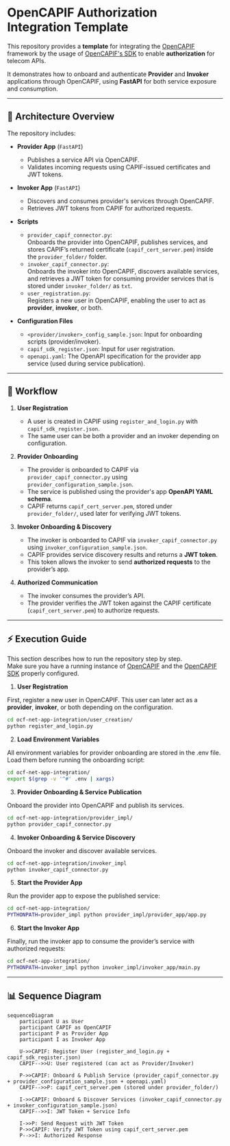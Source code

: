 # OpenCAPIF Authorization Integration Template

This repository provides a **template** for integrating the [OpenCAPIF](https://labs.etsi.org/rep/ocf/capif) framework by the usage of [OpenCAPIF's SDK](https://labs.etsi.org/rep/ocf/sdk) to enable **authorization** for telecom APIs.  

It demonstrates how to onboard and authenticate **Provider** and **Invoker** applications through OpenCAPIF, using **FastAPI** for both service exposure and consumption.  

---

## 🚀 Architecture Overview

The repository includes:

- **Provider App** (`FastAPI`)
  - Publishes a service API via OpenCAPIF.
  - Validates incoming requests using CAPIF-issued certificates and JWT tokens.

- **Invoker App** (`FastAPI`)
  - Discovers and consumes provider's services through OpenCAPIF.
  - Retrieves JWT tokens from CAPIF for authorized requests.

- **Scripts**
  - `provider_capif_connector.py`:  
    Onboards the provider into OpenCAPIF, publishes services, and stores CAPIF’s returned certificate (`capif_cert_server.pem`) inside the `provider_folder/` folder.
  - `invoker_capif_connector.py`:  
    Onboards the invoker into OpenCAPIF, discovers available services, and retrieves a JWT token for consuming provider services that is stored under `invoker_folder/` as `txt`.
  - `user_registration.py`:  
    Registers a new user in OpenCAPIF, enabling the user to act as **provider**, **invoker**, or both.

- **Configuration Files**
  - `<provider/invoker>_config_sample.json`: Input for onboarding scripts (provider/invoker).
  - `capif_sdk_register.json`: Input for user registration.
  - `openapi.yaml`: The OpenAPI specification for the provider app service (used during service publication).

---

## 🔑 Workflow

1. **User Registration**  
   - A user is created in CAPIF using `register_and_login.py` with `capif_sdk_register.json`.  
   - The same user can be both a provider and an invoker depending on configuration.

2. **Provider Onboarding**  
   - The provider is onboarded to CAPIF via `provider_capif_connector.py` using `provider_configuration_sample.json`.  
   - The service is published using the provider's app **OpenAPI YAML schema**.  
   - CAPIF returns `capif_cert_server.pem`, stored under `provider_folder/`, used later for verifying JWT tokens.

3. **Invoker Onboarding & Discovery**  
   - The invoker is onboarded to CAPIF via `invoker_capif_connector.py` using `invoker_configuration_sample.json`.  
   - CAPIF provides service discovery results and returns a **JWT token**.  
   - This token allows the invoker to send **authorized requests** to the provider’s app.

4. **Authorized Communication**  
   - The invoker consumes the provider’s API.  
   - The provider verifies the JWT token against the CAPIF certificate (`capif_cert_server.pem`) to authorize requests.

---

## ⚡ Execution Guide

This section describes how to run the repository step by step.  
Make sure you have a running instance of [OpenCAPIF](https://labs.etsi.org/rep/ocf/capif) and the [OpenCAPIF SDK](https://labs.etsi.org/rep/ocf/sdk) properly configured.

1. **User Registration**

  First, register a new user in OpenCAPIF. This user can later act as a **provider**, **invoker**, or both depending on the configuration.
  ```bash
  cd ocf-net-app-integration/user_creation/
  python register_and_login.py
  ```
2. **Load Environment Variables**
    
  All environment variables for provider onboarding are stored in the .env file.
  Load them before running the onboarding script:
  ```bash
  cd ocf-net-app-integration/
  export $(grep -v '^#' .env | xargs)
  ```
3. **Provider Onboarding & Service Publication**
   
  Onboard the provider into OpenCAPIF and publish its services.
  ```bash
  cd ocf-net-app-integration/provider_impl/
  python provider_capif_connector.py
  ```
4. **Invoker Onboarding & Service Discovery**
   
  Onboard the invoker and discover available services.
  ```bash
  cd ocf-net-app-integration/invoker_impl
  python invoker_capif_connector.py
  ```
5. **Start the Provider App**
   
  Run the provider app to expose the published service:
  ```bash
  cd ocf-net-app-integration/
  PYTHONPATH=provider_impl python provider_impl/provider_app/app.py
  ```
6. **Start the Invoker App**
   
  Finally, run the invoker app to consume the provider’s service with authorized requests:
  ```bash
  cd ocf-net-app-integration/
  PYTHONPATH=invoker_impl python invoker_impl/invoker_app/main.py
  ```

---

## 📊 Sequence Diagram

```mermaid
sequenceDiagram
    participant U as User
    participant CAPIF as OpenCAPIF
    participant P as Provider App
    participant I as Invoker App

    U->>CAPIF: Register User (register_and_login.py + capif_sdk_register.json)
    CAPIF-->>U: User registered (can act as Provider/Invoker)

    P->>CAPIF: Onboard & Publish Service (provider_capif_connector.py + provider_configuration_sample.json + openapi.yaml)
    CAPIF-->>P: capif_cert_server.pem (stored under provider_folder/)

    I->>CAPIF: Onboard & Discover Services (invoker_capif_connector.py + invoker_configuration_sample.json)
    CAPIF-->>I: JWT Token + Service Info

    I->>P: Send Request with JWT Token
    P->>CAPIF: Verify JWT Token using capif_cert_server.pem
    P-->>I: Authorized Response
